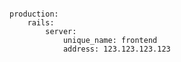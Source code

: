 <!-- layout:code post: building-a-manifest-file_deploy-to-your-own-server -->

```

production:
    rails:
        server:
            unique_name: frontend
            address: 123.123.123.123

```
